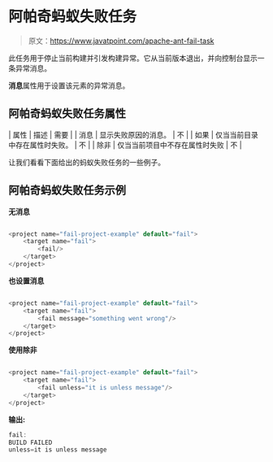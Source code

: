 # 阿帕奇蚂蚁失败任务

> 原文：<https://www.javatpoint.com/apache-ant-fail-task>

此任务用于停止当前构建并引发构建异常。它从当前版本退出，并向控制台显示一条异常消息。

**消息**属性用于设置该元素的异常消息。

## 阿帕奇蚂蚁失败任务属性

| 属性 | 描述 | 需要 |
| 消息 | 显示失败原因的消息。 | 不 |
| 如果 | 仅当当前目录中存在属性时失败。 | 不 |
| 除非 | 仅当当前项目中不存在属性时失败 | 不 |

让我们看看下面给出的蚂蚁失败任务的一些例子。

## 阿帕奇蚂蚁失败任务示例

**无消息**

```java

<project name="fail-project-example" default="fail">
	<target name="fail">
		<fail/>
	</target>
</project>

```

**也设置消息**

```java

<project name="fail-project-example" default="fail">
	<target name="fail">
		<fail message="something went wrong"/>
	</target>
</project>

```

**使用除非**

```java

<project name="fail-project-example" default="fail">
	<target name="fail">
		<fail unless="it is unless message"/>
	</target>
</project>

```

**输出:**

```java
fail:
BUILD FAILED
unless=it is unless message

```